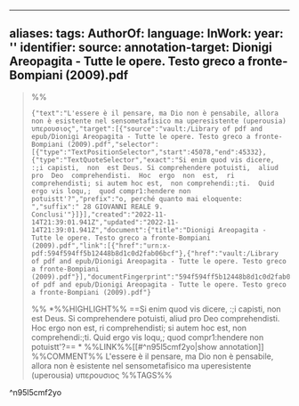 
---
aliases: 
tags: 
AuthorOf: 
language: 
InWork: 
year: ''
identifier: 
source: 
annotation-target: Dionigi Areopagita - Tutte le opere. Testo greco a fronte-Bompiani (2009).pdf
---







>%%
>```annotation-json
>{"text":"L'essere è il pensare, ma Dio non è pensabile, allora non è esistente nel sensometafisico ma uperesistente (uperousia) υπερουσιος","target":[{"source":"vault:/Library of pdf and epub/Dionigi Areopagita - Tutte le opere. Testo greco a fronte-Bompiani (2009).pdf","selector":[{"type":"TextPositionSelector","start":45078,"end":45332},{"type":"TextQuoteSelector","exact":"Si enim quod vis dicere,  :;i capisti,  non  est Deus. Si comprehendere potuisti,  aliud pro  Deo  comprehendisti.  Hoc  ergo  non  est,  ri comprehendisti; si autem hoc est,  non comprehendi:;ti.  Quid ergo vis loqu,;  quod compr1:hendere non potuistt'?","prefix":"o, perché quanto mai eloquente: ","suffix":" 28 GIOVANNI REALE 9.  Conclusi'"}]}],"created":"2022-11-14T21:39:01.941Z","updated":"2022-11-14T21:39:01.941Z","document":{"title":"Dionigi Areopagita - Tutte le opere. Testo greco a fronte-Bompiani (2009).pdf","link":[{"href":"urn:x-pdf:594f594ff5b12448b8d1c0d2fab06bcf"},{"href":"vault:/Library of pdf and epub/Dionigi Areopagita - Tutte le opere. Testo greco a fronte-Bompiani (2009).pdf"}],"documentFingerprint":"594f594ff5b12448b8d1c0d2fab06bcf"},"uri":"vault:/Library of pdf and epub/Dionigi Areopagita - Tutte le opere. Testo greco a fronte-Bompiani (2009).pdf"}
>```
>%%
>*%%HIGHLIGHT%% ==Si enim quod vis dicere,  :;i capisti,  non  est Deus. Si comprehendere potuisti,  aliud pro  Deo  comprehendisti.  Hoc  ergo  non  est,  ri comprehendisti; si autem hoc est,  non comprehendi:;ti.  Quid ergo vis loqu,;  quod compr1:hendere non potuistt'?== *
>%%LINK%%[[#^n95l5cmf2yo|show annotation]]
>%%COMMENT%%
>L'essere è il pensare, ma Dio non è pensabile, allora non è esistente nel sensometafisico ma uperesistente (uperousia) υπερουσιος
>%%TAGS%%
>
^n95l5cmf2yo
